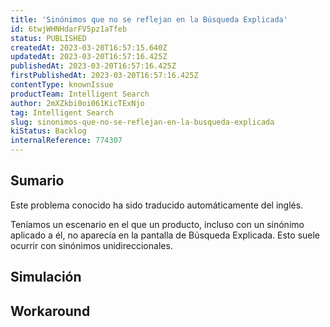 ```yaml
---
title: 'Sinónimos que no se reflejan en la Búsqueda Explicada'
id: 6twjWHNHdarFV5pz1aTfeb
status: PUBLISHED
createdAt: 2023-03-20T16:57:15.640Z
updatedAt: 2023-03-20T16:57:16.425Z
publishedAt: 2023-03-20T16:57:16.425Z
firstPublishedAt: 2023-03-20T16:57:16.425Z
contentType: knownIssue
productTeam: Intelligent Search
author: 2mXZkbi0oi061KicTExNjo
tag: Intelligent Search
slug: sinonimos-que-no-se-reflejan-en-la-busqueda-explicada
kiStatus: Backlog
internalReference: 774307
---
```


## Sumario

<div class="alert alert-info">
  <p>Este problema conocido ha sido traducido automáticamente del inglés.</p>
</div>


Teníamos un escenario en el que un producto, incluso con un sinónimo aplicado a él, no aparecía en la pantalla de Búsqueda Explicada. Esto suele ocurrir con sinónimos unidireccionales.


##

## Simulación



## Workaround




